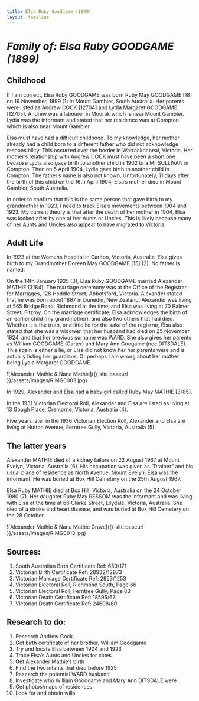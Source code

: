 ```yaml
---
title: Elsa Ruby Goodgame (1899)
layout: families
---
```


*Family of: Elsa Ruby GOODGAME (1899)*
======================================

Childhood
---------

If I am correct, Elsa Ruby GOODGAME was born Ruby May GOODGAME [18] on 19 November, 1899 (1) in Mount Gambier, South Australia. Her parents were listed as Andrew COCK [12704] and Lydia Margaret GOODGAME [12705]. Andrew was a labourer in Moorak which is near Mount Gambier. Lydia was the informant and stated that her residence was at Compton which is also near Mount Gambier.

Elsa must have had a difficult childhood. To my knowledge, her mother already had a child born to a different father who did not acknowledge responsibility. This occurred over the border in Warracknabeal, Victoria. Her mother’s relationship with Andrew COCK must have been a short one because Lydia also gave birth to another child in 1902 to a Mr SULLIVAN in Compton. Then on 5 April 1904, Lydia gave birth to another child in Compton. The father’s name is also not known. Unfortunately, 11 days after the birth of this child on the 16th April 1904, Elsa’s mother died in Mount Gambier, South Australia.

In order to confirm that this is the same person that gave birth to my grandmother in 1923, I need to track Elsa’s movements between 1904 and 1923. My current theory is that after the death of her mother in 1904, Elsa was looked after by one of her Aunts or Uncles. This is likely because many of her Aunts and Uncles also appear to have migrated to Victoria.

Adult Life
----------

In 1923 at the Womens Hospital in Carlton, Victoria, Australia, Elsa gives birth to my Grandmother Doreen May GOODGAME [15] (2). No father is named.

On the 14th January 1925 (3), Elsa Ruby GOODGAME married Alexander MATHIE [3184]. The marriage ceremony was at the Office of the Registrar for Marriages, 128 Hoddle Street, Abbotsford, Victoria. Alexander stated that he was born about 1887 in Dunedin, New Zealand. Alexander was living at 565 Bridge Road, Richmond at the time, and Elsa was living at 70 Palmer Street, Fitzroy. On the marriage certificate, Elsa acknowledges the birth of an earlier child (my grandmother), and also two others that had died. Whether it is the truth, or a little lie for the sake of the registrar, Elsa also stated that she was a widower, that her husband had died on 25 November 1924, and that her previous surname was WARD. She also gives her parents as William GOODGAME (Carter) and Mary Ann Googame (nee DITSDALE). This again is either a lie, or Elsa did not know her her parents were and is actually listing her guardians. Or perhaps I am wrong about her mother being Lydia Margaret GOODGAME.

![Alexander Mathie & Nana Mathie]({{ site.baseurl }}/assets/images/RIMG0003.jpg)

In 1929, Alexander and Elsa had a baby girl called Ruby May MATHIE [3185].

In the 1931 Victorian Electoral Roll, Alexander and Elsa are listed as living at 13 Gough Place, Cremorne, Victoria, Australia (4).

Five years later in the 1936 Victorian Election Roll, Alexander and Elsa are living at Hutton Avenue, Ferntree Gully, Victoria, Australia (5).

The latter years
----------------

Alexander MATHIE died of a kidney failure on 22 August 1967 at Mount Evelyn, Victoria, Australia (6). His occupation was given as “Drainer” and his usual place of residence as North Avenue, Mount Evelyn. Elsa was the informant. He was buried at Box Hill Cemetery on the 25th August 1967.

Elsa Ruby MATHIE died at Box Hill, Victoria, Australia on the 24 October 1980 (7). Her daughter Ruby May RESSOM was the informant and was living with Elsa at the time at 66 Clarke Street, Lilydale, Victoria, Australia. She died of a stroke and heart disease, and was buried at Box Hill Cemetery on the 28 October.

![Alexander Mathie & Nana Mathie Grave]({{ site.baseurl }}/assets/images/RIMG0013.jpg)

Sources:
--------

1. South Australian Birth Certificate Ref: 650/171
2. Victorian Birth Certificate Ref: 28932/12873
3. Victorian Marriage Certificate Ref: 2953/1253
4. Victorian Electoral Roll, Richmond South, Page 66
5. Victorian Electoral Roll, Ferntree Gully, Page 83
6. Victorian Death Certificate Ref: 18596/67
7. Victorian Death Certificate Ref: 24608/80

Research to do:
---------------

1. Research Andrew Cock
2. Get birth certificate of her brother, William Goodgame
3. Try and locate Elsa between 1904 and 1923
4. Trace Elsa’s Aunts and Uncles for clues
5. Get Alexander Mathie’s birth
6. Find the two infants that died before 1925
7. Research the potential WARD husband
8. Investigate who William Goodgame and Mary Ann DITSDALE were
9. Get photos/maps of residences
10. Look for and obtain wills
